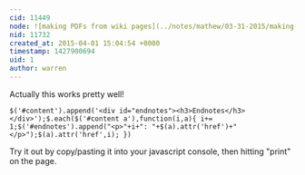 ```yaml
---
cid: 11449
node: ![making PDFs from wiki pages](../notes/mathew/03-31-2015/making-pdfs-from-wiki-pages)
nid: 11732
created_at: 2015-04-01 15:04:54 +0000
timestamp: 1427900694
uid: 1
author: warren
---
```


Actually this works pretty well!

    $('#content').append('<div id="endnotes"><h3>Endnotes</h3></div>');$.each($('#content a'),function(i,a){ i+= 1;$('#endnotes').append("<p>"+i+": "+$(a).attr('href')+"</p>");$(a).attr('href',i); })

Try it out by copy/pasting it into your javascript console, then hitting "print" on the page. 